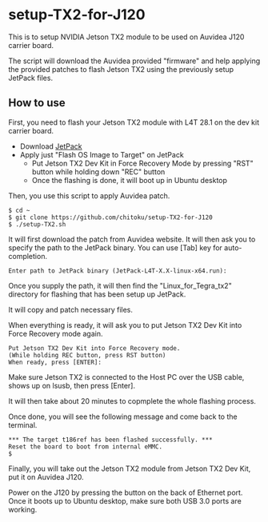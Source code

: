# setup-TX2-for-J120

This is to setup NVIDIA Jetson TX2 module to be used on Auvidea J120 carrier board.

The script will download the Auvidea provided "firmware" and help applying the provided patches to flash Jetson TX2 using the previously setup JetPack files.

## How to use

First, you need to flash your Jetson TX2 module with L4T 28.1 on the dev kit carrier board.

* Download [JetPack](https://developer.nvidia.com/embedded/jetpack) 
* Apply just "Flash OS Image to Target" on JetPack
  * Put Jetson TX2 Dev Kit in Force Recovery Mode by pressing "RST" button while holding down "REC" button
  * Once the flashing is done, it will boot up in Ubuntu desktop

Then, you use this script to apply Auvidea patch.

    $ cd ~
    $ git clone https://github.com/chitoku/setup-TX2-for-J120
    $ ./setup-TX2.sh
 
It will first download the patch from Auvidea website.
It will then ask you to specify the path to the JetPack binary.
You can use [Tab] key for auto-completion.
 
    Enter path to JetPack binary (JetPack-L4T-X.X-linux-x64.run): 

Once you supply the path, it will then find the "Linux_for_Tegra_tx2" directory for flashing that has been setup up JetPack.

It will copy and patch necessary files. 
 
When everything is ready, it will ask you to put Jetson TX2 Dev Kit into Force Recovery mode again. 

    Put Jetson TX2 Dev Kit into Force Recovery mode.
    (While holding REC button, press RST button)
    When ready, press [ENTER]:

Make sure Jetson TX2 is connected to the Host PC over the USB cable, shows up on lsusb, then press [Enter].

It will then take about 20 minutes to copmplete the whole flashing process.

Once done, you will see the following message and come back to the terminal.

    *** The target t186ref has been flashed successfully. ***
    Reset the board to boot from internal eMMC.
    $

Finally, you will take out the Jetson TX2 module from Jetson TX2 Dev Kit, put it on Auvidea J120.

Power on the J120 by pressing the button on the back of Ethernet port.
Once it boots up to Ubuntu desktop, make sure both USB 3.0 ports are working.
